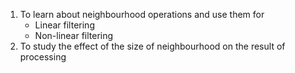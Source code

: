 1. To learn about neighbourhood operations and use them for
   - Linear filtering
   - Non-linear filtering
2. To study the effect of the size of neighbourhood on the result of processing
